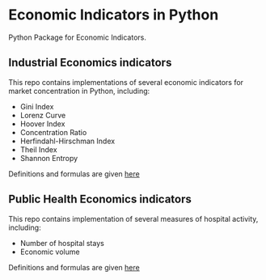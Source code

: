 # Economic Indicators in Python

Python Package for Economic Indicators.

## Industrial Economics indicators

This repo contains implementations of several economic indicators for market concentration in Python, including:
- Gini Index
- Lorenz Curve
- Hoover Index
- Concentration Ratio
- Herfindahl-Hirschman Index
- Theil Index
- Shannon Entropy

 Definitions and formulas are given [here](docs/INDUSTRIAL_ECONOMICS_INDICATORS.md)

 ## Public Health Economics indicators

 This repo contains implementation of several measures of hospital activity, including:
 - Number of hospital stays
 - Economic volume

 Definitions and formulas are given [here](docs/PUBLIC_HEALTH_ECONOMICS_INDICATORS.md)
 
